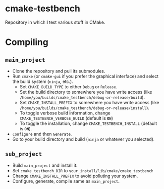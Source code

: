 # cmake-testbench

Repository in which I test various stuff in CMake.

# Compiling

## `main_project`

- Clone the repository and pull its submodules.
- Run `cmake` (or `cmake-gui` if you prefer the graphical interface) and select the build system (`ninja`, etc.).
    - Set `CMAKE_BUILD_TYPE` to either `Debug` or `Release`.
    - Set the build directory to somewhere you have write access (like `/home/you/builds/cmake_testbench/debug-or-release/build`).
    - Set `CMAKE_INSTALL_PREFIX` to somewhere you have write access (like `/home/you/builds/cmake_testbench/debug-or-release/install`).
    - To toggle verbose build information, change `CMAKE_TESTBENCH_VERBOSE_BUILD` (default is **`ON`**)
    - To toggle the installation, change `CMAKE_TESTBENCH_INSTALL` (default is **`ON`**).
- `Configure` and then `Generate`.
- Go to your build directory and build (`ninja` or whatever you selected).

## `sub_project`

- Build `main_project` and install it.
- Set `cmake_testbench_DIR` to `your_install/lib/cmake/cmake_testbench`
- Change `CMAKE_INSTALL_PREFIX` to avoid polluting your system.
- Configure, generate, compile same as `main_project`.
